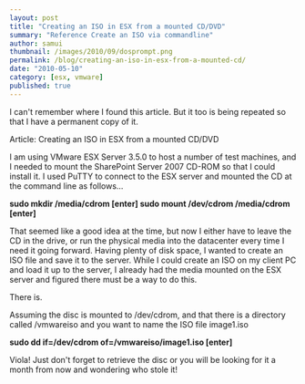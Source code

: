 ```yaml
---
layout: post
title: "Creating an ISO in ESX from a mounted CD/DVD"
summary: "Reference Create an ISO via commandline"
author: samui
thumbnail: /images/2010/09/dosprompt.png
permalink: /blog/creating-an-iso-in-esx-from-a-mounted-cd/
date: "2010-05-10"
category: [esx, vmware]
published: true
---
```


I can't remember where I found this article. But it too is being repeated so that I have a permanent copy of it.

Article: Creating an ISO in ESX from a mounted CD/DVD

I am using VMware ESX Server 3.5.0 to host a number of test machines, and I needed to mount the SharePoint Server 2007 CD-ROM so that I could install it. I used PuTTY to connect to the ESX server and mounted the CD at the command line as follows...

**sudo mkdir /media/cdrom [enter] sudo mount /dev/cdrom /media/cdrom [enter]**

That seemed like a good idea at the time, but now I either have to leave the CD in the drive, or run the physical media into the datacenter every time I need it going forward. Having plenty of disk space, I wanted to create an ISO file and save it to the server. While I could create an ISO on my client PC and load it up to the server, I already had the media mounted on the ESX server and figured there must be a way to do this.

There is.

Assuming the disc is mounted to /dev/cdrom, and that there is a directory called /vmwareiso and you want to name the ISO file image1.iso

**sudo dd if=/dev/cdrom of=/vmwareiso/image1.iso [enter]**

Viola! Just don't forget to retrieve the disc or you will be looking for it a month from now and wondering who stole it!

